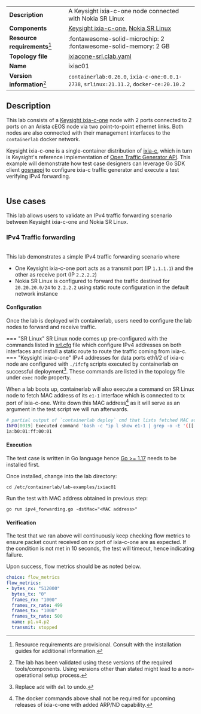 |                               |                                                                                        |
| ----------------------------- | -------------------------------------------------------------------------------------- |
| **Description**               | A Keysight ixia-c-one node connected with Nokia SR Linux                               |
| **Components**                | [Keysight ixia-c-one][ixia-c], [Nokia SR Linux][srl]                                   |
| **Resource requirements**[^1] | :fontawesome-solid-microchip: 2 <br/>:fontawesome-solid-memory: 2 GB                   |
| **Topology file**             | [ixiacone-srl.clab.yaml][topofile]                                                     |
| **Name**                      | ixiac01                                                                                |
| **Version information**[^2]   | `containerlab:0.26.0`, `ixia-c-one:0.0.1-2738`, `srlinux:21.11.2`, `docker-ce:20.10.2` |

## Description
This lab consists of a [Keysight ixia-c-one](../manual/kinds/keysight_ixia-c-one.md) node with 2 ports connected to 2 ports on an Arista cEOS node via two point-to-point ethernet links. Both nodes are also connected with their management interfaces to the `containerlab` docker network.  

Keysight ixia-c-one is a single-container distribution of [ixia-c][ixia-c], which in turn is Keysight's reference implementation of [Open Traffic Generator API][otg]. This example will demonstrate how test case designers can leverage Go SDK client [gosnappi][gosnappi] to configure ixia-c traffic generator and execute a test verifying IPv4 forwarding.

<div class="mxgraph" style="max-width:100%;border:1px solid transparent;margin:0 auto; display:block;" data-mxgraph="{&quot;page&quot;:0,&quot;zoom&quot;:1.5,&quot;highlight&quot;:&quot;#0000ff&quot;,&quot;nav&quot;:true,&quot;check-visible-state&quot;:true,&quot;resize&quot;:true,&quot;url&quot;:&quot;https://raw.githubusercontent.com/srl-labs/containerlab/diagrams/ixiac&quot;}"></div>

## Use cases
This lab allows users to validate an IPv4 traffic forwarding scenario between Keysight ixia-c-one and Nokia SR Linux.


### IPv4 Traffic forwarding
<div class="mxgraph" style="max-width:100%;border:1px solid transparent;margin:0 auto; display:block;" data-mxgraph="{&quot;page&quot;:1,&quot;zoom&quot;:1.5,&quot;highlight&quot;:&quot;#0000ff&quot;,&quot;nav&quot;:true,&quot;check-visible-state&quot;:true,&quot;resize&quot;:true,&quot;url&quot;:&quot;https://raw.githubusercontent.com/srl-labs/containerlab/diagrams/ixiac&quot;}"></div>

This lab demonstrates a simple IPv4 traffic forwarding scenario where
- One Keysight ixia-c-one port acts as a transmit port (IP `1.1.1.1`) and the other as receive port (IP `2.2.2.2`)
- Nokia SR Linux is configured to forward the traffic destined for `20.20.20.0/24` to `2.2.2.2` using static route configuration in the default network instance

#### Configuration
Once the lab is deployed with containerlab, users need to configure the lab nodes to forward and receive traffic.


=== "SR Linux"
    SR Linux node comes up pre-configured with the commands listed in [srl.cfg][srlcfg] file which configure IPv4 addresses on both interfaces and install a static route to route the traffic coming from ixia-c.
=== "Keysight ixia-c-one"
    IPv4 addresses for data ports eth1/2 of ixia-c node are configured with `./ifcfg` scripts executed by containerlab on successful deployment[^3]. These commands are listed in the topology file under `exec` node property.


When a lab boots up, containerlab will also execute a command on SR Linux node to fetch MAC address of its `e1-1` interface which is connected to tx port of ixia-c-one. Write down this MAC address[^4] as it will serve as an argument in the test script we will run afterwards.

```bash
# partial output of `containerlab deploy` cmd that lists fetched MAC address
INFO[0019] Executed command 'bash -c "ip l show e1-1 | grep -o -E '([[:xdigit:]]{1,2}:){5}[[:xdigit:]]{1,2}' | head -1"' on clab-ixiac01-srl. stdout:
1a:b0:01:ff:00:01 
```

#### Execution
The test case is written in Go language hence [Go >= 1.17](https://go.dev/doc/install) needs to be installed first.

Once installed, change into the lab directory:
```
cd /etc/containerlab/lab-examples/ixiac01
```

Run the test with MAC address obtained in previous step:
```
go run ipv4_forwarding.go -dstMac="<MAC address>"
```

#### Verification
The test that we ran above will continuously keep checking flow metrics to ensure packet count received on rx port of ixia-c-one are as expected.
If the condition is not met in 10 seconds, the test will timeout, hence indicating failure.  

Upon success, flow metrics should be as noted below.

```yaml
choice: flow_metrics
flow_metrics:
- bytes_rx: "512000"
  bytes_tx: "0"
  frames_rx: "1000"
  frames_rx_rate: 499
  frames_tx: "1000"
  frames_tx_rate: 500
  name: p1.v4.p2
  transmit: stopped
```


[ixia-c]: https://github.com/open-traffic-generator/ixia-c
[otg]: https://redocly.github.io/redoc/?url=https://raw.githubusercontent.com/open-traffic-generator/models/master/artifacts/openapi.yaml
[gosnappi]: https://github.com/open-traffic-generator/snappi/tree/main/gosnappi
[srl]: https://www.nokia.com/networks/products/service-router-linux-NOS/
[topofile]: https://github.com/srl-labs/containerlab/tree/main/lab-examples/ixiac/ixiac-srl.clab.yaml
[srlcfg]: https://github.com/srl-labs/containerlab/blob/main/lab-examples/ixiac01/srl.cfg

[^1]: Resource requirements are provisional. Consult with the installation guides for additional information.  
[^2]: The lab has been validated using these versions of the required tools/components. Using versions other than stated might lead to a non-operational setup process.
[^3]: Replace `add` with `del` to undo.
[^4]: The docker commands above shall not be required for upcoming releases of ixia-c-one with added ARP/ND capability.

<script type="text/javascript" src="https://cdn.jsdelivr.net/gh/hellt/drawio-js@main/embed2.js" async></script>